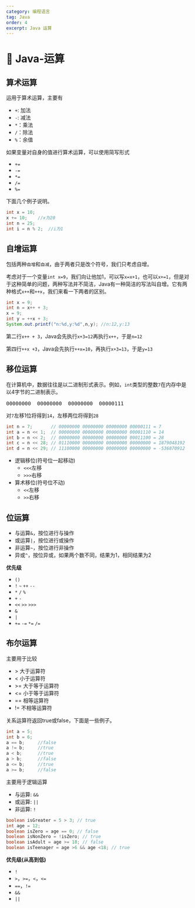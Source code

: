 ```yaml
---
category: 编程语言
tag: Java
order: 4
excerpt: Java 运算
---
```

# :frog: Java-运算
## 算术运算
运用于算术运算，主要有
- `+`: 加法
- `-`: 减法
- `*`：乘法
- `/`：除法
- `%`：余值

如果变量对自身的值进行算术运算，可以使用简写形式

- `+=`
- `-=`
- `*=`
- `/=`
- `%=`

下面几个例子说明。
```java
int x = 10;
x += 10;    //x为20
int n = 25;
int i = n % 2;  //i为1
```
## 自增运算
包括两种`自增`和`自减`，由于两者只是改个符号，我们只考虑自增。

考虑对于一个变量`int x=9`，我们向让他加1，可以写`x=x+1`，也可以`x+=1`，但是对于这种简单的问题，两种写法并不简洁，Java有一种简洁的写法叫自增。它有两种格式`x++`和`++x`，我们来看一下两者的区别。
```java
int x = 9;
int n = x++ + 3;
x = 9;
int y = ++x + 3;
System.out.printf("n:%d,y:%d",n,y); //n:12,y:13
```
第二行`x++ + 3`，Java会先执行`x+3=12`再执行`x++`，于是`n=12`

第四行`++x +3`，Java会先执行`++x=10`，再执行`x+3=13`，于是`y=13`
## 移位运算
在计算机中，数据往往是以二进制形式表示。例如，`int`类型的整数`7`在内存中是以4字节的二进制表示。
<pre>
00000000  00000000  00000000  00000111
</pre>
对`7`左移1位将得到`14`，左移两位将得到`28`
```java
int n = 7;       // 00000000 00000000 00000000 00000111 = 7
int a = n << 1;  // 00000000 00000000 00000000 00001110 = 14
int b = n << 2;  // 00000000 00000000 00000000 00011100 = 28
int c = n << 28; // 01110000 00000000 00000000 00000000 = 1879048192
int d = n << 29; // 11100000 00000000 00000000 00000000 = -536870912
```
- 逻辑移位(符号位一起移动)
    - `<<<`左移
    - `>>>`右移
- 算术移位(符号位不动)
    - `<<`左移
    - `>>`右移
## 位运算
- 与运算`&`，按位进行与操作
- 或运算`|`，按位进行或操作
- 非运算`~`，按位进行非操作
- 异或`^`，按位异或，如果两个数不同，结果为1，相同结果为2

**优先级**
- `()`
- `!` `~` `++` `--`
- `*` `/` `%`
- `+` `-`
- `<<` `>>` `>>>`
- `&`
- `|`
- `+=` `-=` `*=` `/=`

## 布尔运算
主要用于比较
- \> 大于运算符
- < 小于运算符
- \>= 大于等于运算符
- <= 小于等于运算符
- == 相等运算符
- != 不相等运算符

关系运算符返回true或false，下面是一些例子。
```java
int a = 5;
int b = 6;
a == b;     //false
a != b;     //true
a < b;      //true
a > b;      //false
a <= b;     //true
a >= b;     //false
```

主要用于逻辑运算
- 与运算: `&&`
- 或运算: `||`
- 非运算: `!`
```java
boolean isGreater = 5 > 3; // true
int age = 12;
boolean isZero = age == 0; // false
boolean isNonZero = !isZero; // true
boolean isAdult = age >= 18; // false
boolean isTeenager = age >6 && age <18; // true
```

**优先级(从高到低)**
- `!`
- `>`，`>=`，`<`，`<=`
- `==`，`!=`
- `&&`
- `||`

